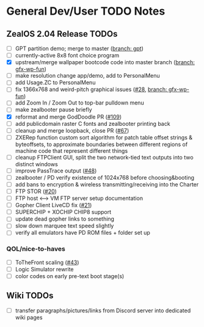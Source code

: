 # General Dev/User TODO Notes

## ZealOS 2.04 Release TODOs

- [ ] GPT partition demo; merge to master ([branch: gpt](https://github.com/Zeal-Operating-System/ZealOS/tree/gpt))
- [ ] currently-active 8x8 font choice program
- [X] upstream/merge wallpaper bootcode code into master branch ([branch: gfx-wp-fun](https://github.com/Zeal-Operating-System/ZealOS/tree/topbarcode))
- [ ] make resolution change app/demo, add to PersonalMenu
- [ ] add Usage.ZC to PersonalMenu
- [ ] fix 1366x768 and weird-pitch graphical issues ([#28](https://github.com/Zeal-Operating-System/ZealOS/issues/28), [branch: gfx-wp-fun](https://github.com/Zeal-Operating-System/ZealOS/tree/gfx-wp-fun))
- [ ] add Zoom In / Zoom Out to top-bar pulldown menu
- [ ] make zealbooter pause briefly
- [X] reformat and merge GodDoodle PR ([#109](https://github.com/Zeal-Operating-System/ZealOS/pull/109))
- [ ] add publicdomain raster C fonts and zealbooter printing back
- [ ] cleanup and merge loopback, close PR ([#67](https://github.com/Zeal-Operating-System/ZealOS/pull/67))
- [ ] ZXERep function custom sort algorithm for patch table offset strings & byteoffsets, to approximate boundaries between different regions of machine code that represent different things
- [ ] cleanup FTPClient GUI, split the two network-tied text outputs into two distinct windows
- [ ] improve PassTrace output ([#48](https://github.com/Zeal-Operating-System/ZealOS/issues/48))
- [ ] zealbooter / PD verify existence of 1024x768 before choosing&booting
- [ ] add bans to encryption & wireless transmitting/receiving into the Charter
- [ ] FTP STOR ([#20](https://github.com/Zeal-Operating-System/ZealOS/issues/20))
- [ ] FTP host <--> VM FTP server setup documentation
- [ ] Gopher Client LiveCD fix ([#21](https://github.com/Zeal-Operating-System/ZealOS/issues/21))
- [ ] SUPERCHIP + XOCHIP CHIP8 support
- [ ] update dead gopher links to something
- [ ] slow down marquee text speed slightly
- [ ] verify all emulators have PD ROM files + folder set up
### QOL/nice-to-haves
- [ ] ToTheFront scaling ([#43](https://github.com/Zeal-Operating-System/ZealOS/issues/43))
- [ ] Logic Simulator rewrite
- [ ] color codes on early pre-text boot stage(s)

## Wiki TODOs

- [ ] transfer paragraphs/pictures/links from Discord server into dedicated wiki pages
